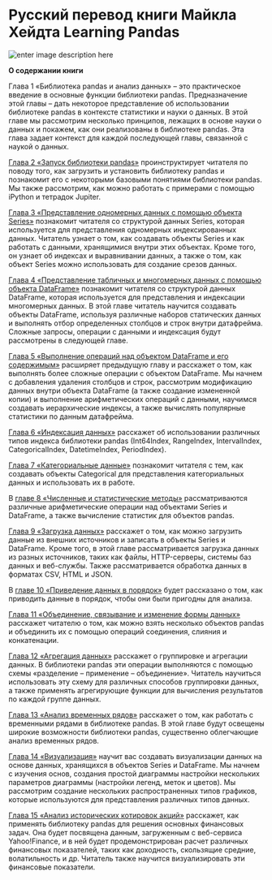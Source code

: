 ﻿# Русский перевод книги Майкла Хейдта Learning Pandas
![enter image description here](https://lh3.googleusercontent.com/WXTjTI7htNdgwIk0W-qyR2kO4LLd45BHi5ow0LrnzIWR3KJ2lmtLYRe7CVgceBWCDnyOGACXvjfy)

**О содержании книги**

Глава 1 «Библиотека pandas и анализ данных» – это практическое введение в основные функции библиотеки pandas. Предназначение этой главы – дать некоторое представление об использовании библиотеке pandas в контексте статистики и науки о данных. В этой главе мы рассмотрим несколько принципов, лежащих в основе науки о данных и покажем, как они реализованы в библиотеке pandas. Эта глава задает контекст для каждой последующей главы, связанной с наукой о данных.

[Глава 2 «Запуск библиотеки pandas»](https://github.com/Gewissta/Learning_Pandas_russian_translation/blob/master/Notebooks/02_%D0%97%D0%B0%D0%BF%D1%83%D1%81%D0%BA%20%D0%B1%D0%B8%D0%B1%D0%BB%D0%B8%D0%BE%D1%82%D0%B5%D0%BA%D0%B8%20pandas.ipynb) проинструктирует читателя по поводу того, как загрузить и установить библиотеку pandas и познакомит его с некоторыми базовыми понятиями библиотеки pandas. Мы также рассмотрим, как можно работать с примерами с помощью iPython и тетрадок Jupiter.

[Глава 3 «Представление одномерных данных с помощью объекта Series»](https://github.com/Gewissta/Learning_Pandas_russian_translation/blob/master/Notebooks/03_%D0%9F%D1%80%D0%B5%D0%B4%D1%81%D1%82%D0%B0%D0%B2%D0%BB%D0%B5%D0%BD%D0%B8%D0%B5%20%D0%BF%D0%B5%D1%80%D0%B5%D0%BC%D0%B5%D0%BD%D0%BD%D0%BE%D0%B9%20%D1%81%20%D0%BF%D0%BE%D0%BC%D0%BE%D1%89%D1%8C%D1%8E%20%D0%BE%D0%B1%D1%8A%D0%B5%D0%BA%D1%82%D0%B0%20Series.ipynb) познакомит читателя со структурой данных Series, которая используется для представления одномерных индексированных данных. Читатель узнает о том, как создавать объекты Series и как работать с данными, хранящимися внутри этих объектах. Кроме того, он узнает об индексах и выравнивании данных, а также о том, как объект Series можно использовать для создание срезов данных.

[Глава 4 «Представление табличных и многомерных данных с помощью объекта DataFrame»](https://github.com/Gewissta/Learning_Pandas_russian_translation/blob/master/Notebooks/04_%D0%9F%D1%80%D0%B5%D0%B4%D1%81%D1%82%D0%B0%D0%B2%D0%BB%D0%B5%D0%BD%D0%B8%D0%B5%20%D1%82%D0%B0%D0%B1%D0%BB%D0%B8%D1%87%D0%BD%D1%8B%D1%85%20%D0%B8%20%D0%BC%D0%BD%D0%BE%D0%B3%D0%BE%D0%BC%D0%B5%D1%80%D0%BD%D1%8B%D1%85%20%D0%B4%D0%B0%D0%BD%D0%BD%D1%8B%D1%85%20%D1%81%20%D0%BF%D0%BE%D0%BC%D0%BE%D1%89%D1%8C%D1%8E%20%D0%BE%D0%B1%D1%8A%D0%B5%D0%BA%D1%82%D0%B0%20DataFrame.ipynb) познакомит читателя со структурой данных DataFrame, которая используется для представления и индексации многомерных данных. В этой главе читатель научится создавать объекты DataFrame, используя различные наборов статических данных и выполнять отбор определенных столбцов и строк внутри датафрейма. Сложные запросы, операции с данными и индексация будут рассмотрены в следующей главе.

[Глава 5 «Выполнение операций над объектом DataFrame и его содержимым»](https://github.com/Gewissta/Learning_Pandas_russian_translation/blob/master/Notebooks/05_%D0%92%D1%8B%D0%BF%D0%BE%D0%BB%D0%BD%D0%B5%D0%BD%D0%B8%D0%B5%20%D0%BE%D0%BF%D0%B5%D1%80%D0%B0%D1%86%D0%B8%D0%B9%20%D1%81%20%D0%BE%D0%B1%D1%8A%D0%B5%D0%BA%D1%82%D0%BE%D0%BC%20DataFrame%20%D0%B8%20%D0%B5%D0%B3%D0%BE%20%D1%81%D0%BE%D0%B4%D0%B5%D1%80%D0%B6%D0%B8%D0%BC%D1%8B%D0%BC.ipynb) расширяет предыдущую главу и расскажет о том, как выполнять более сложные операции с объектом DataFrame. Мы начнем с добавления  удаления столбцов и строк, рассмотрим модификацию данных внутри объекта DataFrame (а также создание измененной копии) и выполнение арифметических операций с данными, научимся создавать иерархические индексы, а также вычислять популярные статистики по данным датафрейма.

[Глава 6 «Индексация данных»](https://github.com/Gewissta/Learning_Pandas_russian_translation/blob/master/Notebooks/06_%D0%A0%D0%B0%D0%B1%D0%BE%D1%82%D0%B0%20%D1%81%20%D0%B8%D0%BD%D0%B4%D0%B5%D0%BA%D1%81%D0%B0%D0%BC%D0%B8.ipynb) расскажет об использовании различных типов индекса библиотеки pandas (Int64Index, RangeIndex, IntervalIndex, CategoricalIndex, DatetimeIndex, PeriodIndex).

[Глава 7 «Категориальные данные»](https://github.com/Gewissta/Learning_Pandas_russian_translation/blob/master/Notebooks/07_%D0%9A%D0%B0%D1%82%D0%B5%D0%B3%D0%BE%D1%80%D0%B8%D0%B0%D0%BB%D1%8C%D0%BD%D1%8B%D0%B5%20%D0%B4%D0%B0%D0%BD%D0%BD%D1%8B%D0%B5.ipynb) познакомит читателя с тем, как создавать объекты Categorical  для представления категориальных данных и использовать их в работе.

В [главе 8 «Численные и статистические методы»](https://github.com/Gewissta/Learning_Pandas_russian_translation/blob/master/Notebooks/08_%D0%A7%D0%B8%D1%81%D0%BB%D0%B5%D0%BD%D0%BD%D1%8B%D0%B5%20%D0%B8%20%D1%81%D1%82%D0%B0%D1%82%D0%B8%D1%81%D1%82%D0%B8%D1%87%D0%B5%D1%81%D0%BA%D0%B8%D0%B5%20%D0%BC%D0%B5%D1%82%D0%BE%D0%B4%D1%8B.ipynb) рассматриваются различные арифметические операции над объектами Series  и DataFrame, а также вычисление статистик для объектов pandas.

[Глава 9 «Загрузка данных»](https://github.com/Gewissta/Learning_Pandas_russian_translation/blob/master/Notebooks/09_%D0%97%D0%B0%D0%B3%D1%80%D1%83%D0%B7%D0%BA%D0%B0%20%D0%B4%D0%B0%D0%BD%D0%BD%D1%8B%D1%85.ipynb) расскажет о том, как можно загрузить данные из внешних источников и записать в объекты Series и DataFrame. Кроме того, в этой главе рассматривается загрузка данных из разных источников, таких как файлы, HTTP-серверы, системы баз данных и веб-службы. Также рассматривается обработка данных в форматах CSV, HTML и JSON.

В [главе 10 «Приведение данных в порядок»](https://github.com/Gewissta/Learning_Pandas_russian_translation/blob/master/Notebooks/10_%D0%9F%D1%80%D0%B8%D0%B2%D0%B5%D0%B4%D0%B5%D0%BD%D0%B8%D0%B5%20%D0%B4%D0%B0%D0%BD%D0%BD%D1%8B%D1%85%20%D0%B2%20%D0%BF%D0%BE%D1%80%D1%8F%D0%B4%D0%BE%D0%BA.ipynb) будет рассказано о том, как приводить данные в порядок, чтобы они были пригодны для анализа.

[Глава 11 «Объединение, связывание и изменение формы данных»](https://github.com/Gewissta/Learning_Pandas_russian_translation/blob/master/Notebooks/11_%D0%9E%D0%B1%D1%8A%D0%B5%D0%B4%D0%B8%D0%BD%D0%B5%D0%BD%D0%B8%D0%B5,%20%D1%81%D0%B2%D1%8F%D0%B7%D1%8B%D0%B2%D0%B0%D0%BD%D0%B8%D0%B5%20%D0%B8%20%D0%B8%D0%B7%D0%BC%D0%B5%D0%BD%D0%B5%D0%BD%D0%B8%D0%B5%20%D1%84%D0%BE%D1%80%D0%BC%D1%8B%20%D0%B4%D0%B0%D0%BD%D0%BD%D1%8B%D1%85.ipynb) расскажет читателю о том, как можно взять несколько объектов pandas  и объединить их с помощью операций соединения, слияния и конкатенации.

[Глава 12 «Агрегация данных»](https://github.com/Gewissta/Learning_Pandas_russian_translation/blob/master/Notebooks/12_%D0%93%D1%80%D1%83%D0%BF%D0%BF%D0%B8%D1%80%D0%BE%D0%B2%D0%BA%D0%B0%20%D0%B8%20%D0%B0%D0%B3%D1%80%D0%B5%D0%B3%D0%B8%D1%80%D0%BE%D0%B2%D0%B0%D0%BD%D0%B8%D0%B5.ipynb) расскажет о группировке и агрегации данных. В библиотеки pandas  эти операции выполняются с помощью схемы «разделение – применение – объединение». Читатель научиться использовать эту схему для различных способов группировки данных, а также применять агрегирующие функции для вычисления результатов по каждой группе данных.

[Глава 13 «Анализ временных рядов»](https://github.com/Gewissta/Learning_Pandas_russian_translation/blob/master/Notebooks/13_%D0%90%D0%BD%D0%B0%D0%BB%D0%B8%D0%B7%20%D0%B2%D1%80%D0%B5%D0%BC%D0%B5%D0%BD%D0%BD%D1%8B%D1%85%20%D1%80%D1%8F%D0%B4%D0%BE%D0%B2.ipynb) расскажет о том, как работать с временными рядами в библиотеке pandas. В этой главе будут освещены широкие возможности библиотеки pandas, существенно облегчающие анализ временных рядов.

[Глава 14 «Визуализация»](https://github.com/Gewissta/Learning_Pandas_russian_translation/blob/master/Notebooks/14_%D0%92%D0%B8%D0%B7%D1%83%D0%B0%D0%BB%D0%B8%D0%B7%D0%B0%D1%86%D0%B8%D1%8F.ipynb) научит вас создавать визуализации данных на основе данных, хранящихся в объектов Series  и DataFrame. Мы начнем с изучения основ, создания простой диаграммы настройки нескольких параметров диаграммы (настройки легенд, меток и цветов). Мы рассмотрим создание нескольких распространенных типов графиков, которые используются для представления различных типов данных.

[Глава 15 «Анализ исторических котировок акций»](https://github.com/Gewissta/Learning_Pandas_russian_translation/blob/master/Notebooks/15_%D0%90%D0%BD%D0%B0%D0%BB%D0%B8%D0%B7%20%D0%B8%D1%81%D1%82%D0%BE%D1%80%D0%B8%D1%87%D0%B5%D1%81%D0%BA%D0%B8%D1%85%20%D0%BA%D0%BE%D1%82%D0%B8%D1%80%D0%BE%D0%B2%D0%BE%D0%BA%20%D0%B0%D0%BA%D1%86%D0%B8%D0%B9.ipynb) расскажет, как применять библиотеку pandas  для решения основных финансовых задач. Она будет посвящена данным, загруженным с веб-сервиса Yahoo!Finance, и в ней будет продемонстрирован расчет различных финансовых показателей, таких как доходность, скользящие средние, волатильность и др. Читатель также научится визуализировать эти финансовые показатели.

